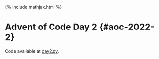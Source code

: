 {% include mathjax.html %} 

Advent of Code Day 2 {#aoc-2022-2}
======================================

Code available at [day2.py](https://github.com/zachross015/aoc/blob/main/2022/day2.py).
